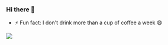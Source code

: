 ### Hi there 👋
- ⚡ Fun fact: I don't drink more than a cup of coffee a week  😄

<img src="https://github-readme-stats.vercel.app/api?username=onuohasilver&&show_icons=true&title_color=ffffff&icon_color=bb2acf&text_color=daf7dc&bg_color=191919">

<!--
**onuohasilver/onuohasilver** is a ✨ _special_ ✨ repository because its `README.md` (this file) appears on your GitHub profile.

Here are some ideas to get you started:



- 👯 I’m looking to collaborate on ...
- 🤔 I’m looking for help with ...

- 📫 How to reach me: ...
- 😄 Pronouns: ...

-->
